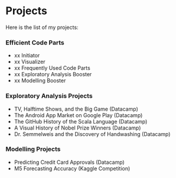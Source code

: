 # Projects
Here is the list of my projects:

### Efficient Code Parts
- xx Initiator
- xx Visualizer
- xx Frequently Used Code Parts
- xx Exploratory Analysis Booster
- xx Modelling Booster

### Exploratory Analysis Projects
- TV, Halftime Shows, and the Big Game (Datacamp)
- The Android App Market on Google Play (Datacamp)
- The GitHub History of the Scala Language (Datacamp)
- A Visual History of Nobel Prize Winners (Datacamp)
- Dr. Semmelweis and the Discovery of Handwashing (Datacamp)

### Modelling Projects
- Predicting Credit Card Approvals (Datacamp)
- M5 Forecasting Accuracy (Kaggle Competition)

